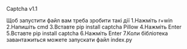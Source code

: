 Captcha v1.1

Щоб запустити файл вам треба зробити такі дії
1.Нажміть r+win
2.Напишіть cmd
3.Вставте pip install captcha Pillow
4.Нажміть Enter
5.Вставте pip install captcha
6.Нажміть Enter
7.Коли бібліотека завантажиться можете запускати файл index.py
